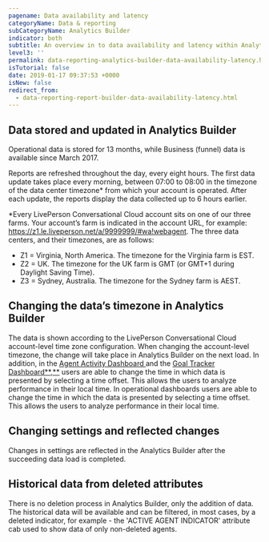 ```yaml
---
pagename: Data availability and latency
categoryName: Data & reporting
subCategoryName: Analytics Builder
indicator: both
subtitle: An overview in to data availability and latency within Analytics Builder
level3: ''
permalink: data-reporting-analytics-builder-data-availability-latency.html
isTutorial: false
date: 2019-01-17 09:37:53 +0000
isNew: false
redirect_from: 
  - data-reporting-report-builder-data-availability-latency.html
---
```

## Data stored and updated in Analytics Builder

Operational data is stored for 13 months, while Business (funnel) data is available since March 2017.

Reports are refreshed throughout the day, every eight hours. The first data update takes place every morning, between 07:00 to 08:00 in the timezone of the data center timezone* from which your account is operated. After each update, the reports display the data collected up to 6 hours earlier.

\*Every LivePerson Conversational Cloud account sits on one of our three farms. Your account’s farm is indicated in the account URL, for example: https://z1.le.liveperson.net/a/9999999/#wa!webagent. The three data centers, and their timezones, are as follows:

* Z1 = Virginia, North America. The timezone for the Virginia farm is EST.
* Z2 = UK. The timezone for the UK farm is GMT (or GMT+1 during Daylight Saving Time).
* Z3 = Sydney, Australia. The timezone for the Sydney farm is AEST.

## Changing the data’s timezone in Analytics Builder

The data is shown according to the LivePerson Conversational Cloud account-level time zone configuration. When changing the account-level timezone, the change will take place in Analytics Builder on the next load. In addition, in the [Agent Activity Dashboard ](data-reporting-live-chat-chat-dashboards-agent-activity-dashboard.html)and the [Goal Tracker Dashboard**,**](data-reporting-live-chat-chat-dashboards-goal-tracker-report.html) users are able to change the time in which data is presented by selecting a time offset. This allows the users to analyze performance in their local time. In operational dashboards users are able to change the time in which the data is presented by selecting a time offset. This allows the users to analyze performance in their local time.

## Changing settings and reflected changes

Changes in settings are reflected in the Analytics Builder after the succeeding data load is completed.

## Historical data from deleted attributes

There is no deletion process in Analytics Builder, only the addition of data. The historical data will be available and can be filtered, in most cases, by a deleted indicator, for example - the 'ACTIVE AGENT INDICATOR' attribute cab used to show data of only non-deleted agents.
